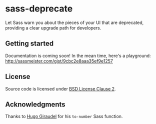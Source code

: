 # sass-deprecate

Let Sass warn you about the pieces of your UI that are deprecated, providing a clear upgrade path for developers.

## Getting started

Documentation is coming soon! In the mean time, here's a playground: http://sassmeister.com/gist/9cbc2e8aaa35ef9e1257

## License

Source code is licensed under [BSD License Clause 2](http://opensource.org/licenses/BSD-2-Clause).

## Acknowledgments

Thanks to [Hugo Giraudel](https://github.com/HugoGiraudel) for his `to-number` Sass function.
